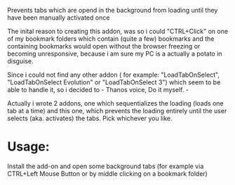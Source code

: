 Prevents tabs which are opend in the background from loading until they have been manually activated once

The inital reason to creating this addon, was so i could "CTRL+Click" on one of my bookmark folders which contain (quite a few) bookmarks 
and the containing bookmarks would open without the browser freezing or becoming unresponsive, because i am sure my PC is a actually a potato in disguise.

Since i could not find any other addon ( for example: "LoadTabOnSelect", "LoadTabOnSelect Evolution" or "LoadTabOnSelect 3")  which seem to be able to handle it, 
so i decided to - Thanos voice, Do it myself. - 

Actually i wrote 2 addons, one which sequentializes the loading (loads one tab at a time) and this one, 
which prevents the loading entirely until the user selects (aka. activates) the tabs. Pick whichever you like.

# Usage:
Install the add-on and open some background tabs (for example via CTRL+Left Mouse Button or by middle clicking on a bookmark folder)
